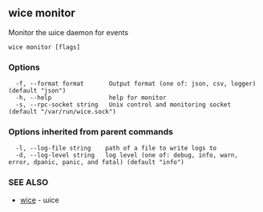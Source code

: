 ## wice monitor

Monitor the ɯice daemon for events

```
wice monitor [flags]
```

### Options

```
  -f, --format format       Output format (one of: json, csv, logger) (default "json")
  -h, --help                help for monitor
  -s, --rpc-socket string   Unix control and monitoring socket (default "/var/run/wice.sock")
```

### Options inherited from parent commands

```
  -l, --log-file string    path of a file to write logs to
  -d, --log-level string   log level (one of: debug, info, warn, error, dpanic, panic, and fatal) (default "info")
```

### SEE ALSO

* [wice](wice.md)	 - ɯice

